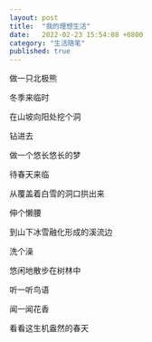 ```yaml
---
layout: post
title:  "我的理想生活"
date:   2022-02-23 15:54:08 +0800
category: "生活随笔"
published: true
---
```


做一只北极熊

冬季来临时

在山坡向阳处挖个洞

钻进去

做一个悠长悠长的梦

待春天来临

从覆盖着白雪的洞口拱出来

伸个懒腰

到山下冰雪融化形成的溪流边

洗个澡

悠闲地散步在树林中

听一听鸟语

闻一闻花香

看看这生机盎然的春天